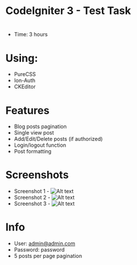 # CodeIgniter 3 - Test Task

#
* Time: 3 hours

# Using:
* PureCSS
* Ion-Auth
* CKEditor

# Features
* Blog posts pagination
* Single view post
* Add/Edit/Delete posts (if authorized)
* Login/logout function
* Post formatting

# Screenshots
* Screenshot 1 - ![Alt text](http://www.dima.rv.ua/2015-06-11_170316.png "Screenshot 1")
* Screenshot 2 - ![Alt text](http://www.dima.rv.ua/2015-06-11_170702.png "Screenshot 2")
* Screenshot 3 - ![Alt text](http://www.dima.rv.ua/2015-06-11_170713.png "Screenshot 3")

# Info
* User: admin@admin.com
* Password: password
* 5 posts per page pagination
